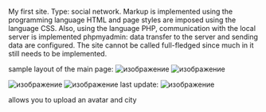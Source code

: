 My first site. Type: social network. Markup is implemented using the programming language HTML and page styles are imposed using the language CSS. Also, using the language PHP, communication with the local server is implemented phpmyadmin: data transfer to the server and sending data are configured. The site cannot be called full-fledged since much in it still needs to be implemented.

sample layout of the main page:
![изображение](https://github.com/user-attachments/assets/70629969-2d2f-4f31-ad8f-c5b3cec79e8b)
![изображение](https://github.com/user-attachments/assets/3357a3c8-7e0b-4eaf-86b3-b92d749718e6)

![изображение](https://github.com/user-attachments/assets/d3b24183-9279-41f8-acfb-d42d8f2e0cd9)
![изображение](https://github.com/user-attachments/assets/c0eaa965-9f39-48df-8ba1-6d50fe6cdadc)
last update:
![изображение](https://github.com/user-attachments/assets/08495480-0409-4c8e-baa0-566b2b0bfe3c)

allows you to upload an avatar and city


